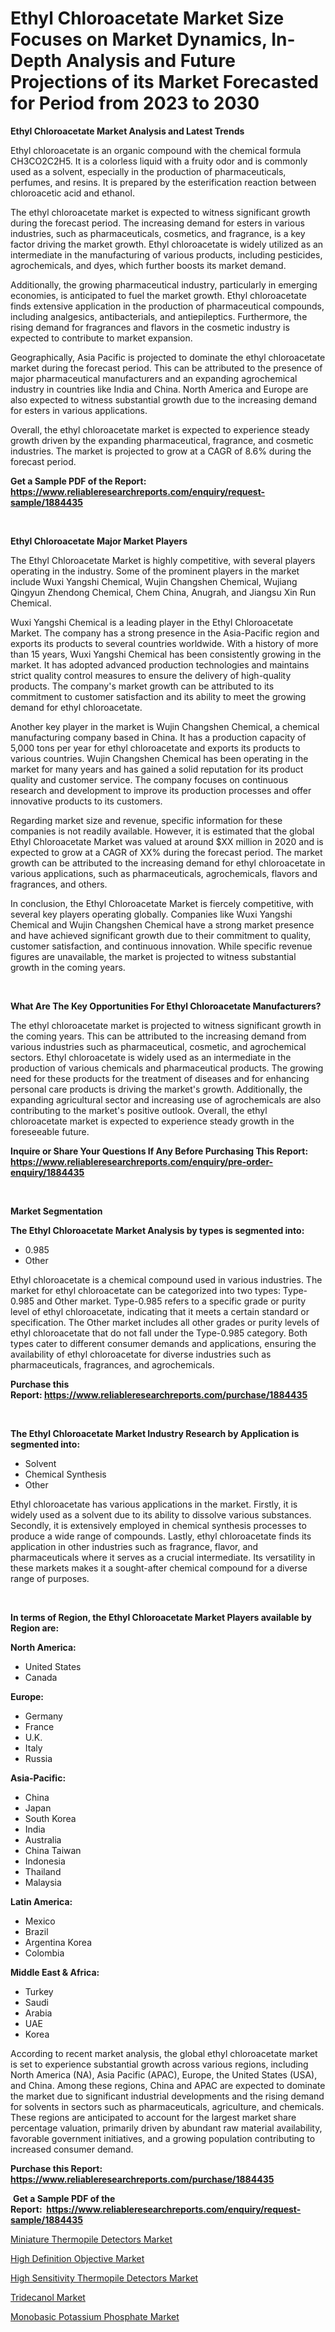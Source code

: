 <p><h1>Ethyl Chloroacetate Market Size Focuses on Market Dynamics, In-Depth Analysis and Future Projections of its Market Forecasted for Period from 2023 to 2030</h1></p><p><strong>Ethyl Chloroacetate Market Analysis and Latest Trends</strong></p>
<p><p>Ethyl chloroacetate is an organic compound with the chemical formula CH3CO2C2H5. It is a colorless liquid with a fruity odor and is commonly used as a solvent, especially in the production of pharmaceuticals, perfumes, and resins. It is prepared by the esterification reaction between chloroacetic acid and ethanol.</p><p>The ethyl chloroacetate market is expected to witness significant growth during the forecast period. The increasing demand for esters in various industries, such as pharmaceuticals, cosmetics, and fragrance, is a key factor driving the market growth. Ethyl chloroacetate is widely utilized as an intermediate in the manufacturing of various products, including pesticides, agrochemicals, and dyes, which further boosts its market demand.</p><p>Additionally, the growing pharmaceutical industry, particularly in emerging economies, is anticipated to fuel the market growth. Ethyl chloroacetate finds extensive application in the production of pharmaceutical compounds, including analgesics, antibacterials, and antiepileptics. Furthermore, the rising demand for fragrances and flavors in the cosmetic industry is expected to contribute to market expansion.</p><p>Geographically, Asia Pacific is projected to dominate the ethyl chloroacetate market during the forecast period. This can be attributed to the presence of major pharmaceutical manufacturers and an expanding agrochemical industry in countries like India and China. North America and Europe are also expected to witness substantial growth due to the increasing demand for esters in various applications.</p><p>Overall, the ethyl chloroacetate market is expected to experience steady growth driven by the expanding pharmaceutical, fragrance, and cosmetic industries. The market is projected to grow at a CAGR of 8.6% during the forecast period.</p></p>
<p><strong>Get a Sample PDF of the Report:&nbsp; <a href="https://www.reliableresearchreports.com/enquiry/request-sample/1884435">https://www.reliableresearchreports.com/enquiry/request-sample/1884435</a></strong></p>
<p>&nbsp;</p>
<p><strong>Ethyl Chloroacetate Major Market Players</strong></p>
<p><p>The Ethyl Chloroacetate Market is highly competitive, with several players operating in the industry. Some of the prominent players in the market include Wuxi Yangshi Chemical, Wujin Changshen Chemical, Wujiang Qingyun Zhendong Chemical, Chem China, Anugrah, and Jiangsu Xin Run Chemical.</p><p>Wuxi Yangshi Chemical is a leading player in the Ethyl Chloroacetate Market. The company has a strong presence in the Asia-Pacific region and exports its products to several countries worldwide. With a history of more than 15 years, Wuxi Yangshi Chemical has been consistently growing in the market. It has adopted advanced production technologies and maintains strict quality control measures to ensure the delivery of high-quality products. The company's market growth can be attributed to its commitment to customer satisfaction and its ability to meet the growing demand for ethyl chloroacetate.</p><p>Another key player in the market is Wujin Changshen Chemical, a chemical manufacturing company based in China. It has a production capacity of 5,000 tons per year for ethyl chloroacetate and exports its products to various countries. Wujin Changshen Chemical has been operating in the market for many years and has gained a solid reputation for its product quality and customer service. The company focuses on continuous research and development to improve its production processes and offer innovative products to its customers.</p><p>Regarding market size and revenue, specific information for these companies is not readily available. However, it is estimated that the global Ethyl Chloroacetate Market was valued at around $XX million in 2020 and is expected to grow at a CAGR of XX% during the forecast period. The market growth can be attributed to the increasing demand for ethyl chloroacetate in various applications, such as pharmaceuticals, agrochemicals, flavors and fragrances, and others.</p><p>In conclusion, the Ethyl Chloroacetate Market is fiercely competitive, with several key players operating globally. Companies like Wuxi Yangshi Chemical and Wujin Changshen Chemical have a strong market presence and have achieved significant growth due to their commitment to quality, customer satisfaction, and continuous innovation. While specific revenue figures are unavailable, the market is projected to witness substantial growth in the coming years.</p></p>
<p>&nbsp;</p>
<p><strong>What Are The Key Opportunities For Ethyl Chloroacetate Manufacturers?</strong></p>
<p><p>The ethyl chloroacetate market is projected to witness significant growth in the coming years. This can be attributed to the increasing demand from various industries such as pharmaceutical, cosmetic, and agrochemical sectors. Ethyl chloroacetate is widely used as an intermediate in the production of various chemicals and pharmaceutical products. The growing need for these products for the treatment of diseases and for enhancing personal care products is driving the market's growth. Additionally, the expanding agricultural sector and increasing use of agrochemicals are also contributing to the market's positive outlook. Overall, the ethyl chloroacetate market is expected to experience steady growth in the foreseeable future.</p></p>
<p><strong>Inquire or Share Your Questions If Any Before Purchasing This Report: <a href="https://www.reliableresearchreports.com/enquiry/pre-order-enquiry/1884435">https://www.reliableresearchreports.com/enquiry/pre-order-enquiry/1884435</a></strong></p>
<p>&nbsp;</p>
<p><strong>Market Segmentation</strong></p>
<p><strong>The Ethyl Chloroacetate Market Analysis by types is segmented into:</strong></p>
<p><ul><li>0.985</li><li>Other</li></ul></p>
<p><p>Ethyl chloroacetate is a chemical compound used in various industries. The market for ethyl chloroacetate can be categorized into two types: Type-0.985 and Other market. Type-0.985 refers to a specific grade or purity level of ethyl chloroacetate, indicating that it meets a certain standard or specification. The Other market includes all other grades or purity levels of ethyl chloroacetate that do not fall under the Type-0.985 category. Both types cater to different consumer demands and applications, ensuring the availability of ethyl chloroacetate for diverse industries such as pharmaceuticals, fragrances, and agrochemicals.</p></p>
<p><strong>Purchase this Report:&nbsp;<a href="https://www.reliableresearchreports.com/purchase/1884435">https://www.reliableresearchreports.com/purchase/1884435</a></strong></p>
<p>&nbsp;</p>
<p><strong>The Ethyl Chloroacetate Market Industry Research by Application is segmented into:</strong></p>
<p><ul><li>Solvent</li><li>Chemical Synthesis</li><li>Other</li></ul></p>
<p><p>Ethyl chloroacetate has various applications in the market. Firstly, it is widely used as a solvent due to its ability to dissolve various substances. Secondly, it is extensively employed in chemical synthesis processes to produce a wide range of compounds. Lastly, ethyl chloroacetate finds its application in other industries such as fragrance, flavor, and pharmaceuticals where it serves as a crucial intermediate. Its versatility in these markets makes it a sought-after chemical compound for a diverse range of purposes.</p></p>
<p>&nbsp;</p>
<p><strong>In terms of Region, the Ethyl Chloroacetate Market Players available by Region are:</strong></p>
<p>
    <p> <strong> North America: </strong>
        <ul>
            <li>United States</li>
            <li>Canada</li>
        </ul>
        </p> 
    <p> <strong> Europe: </strong>
        <ul>
            <li>Germany</li>
            <li>France</li>
            <li>U.K.</li>
            <li>Italy</li>
            <li>Russia</li>
        </ul>
        </p> 
    <p> <strong> Asia-Pacific: </strong>
        <ul>
            <li>China</li>
            <li>Japan</li>
            <li>South Korea</li>
            <li>India</li>
            <li>Australia</li>
            <li>China Taiwan</li>
            <li>Indonesia</li>
            <li>Thailand</li>
            <li>Malaysia</li>
        </ul>
        </p> 
    <p> <strong> Latin America: </strong>
        <ul>
            <li>Mexico</li>
            <li>Brazil</li>
            <li>Argentina Korea</li>
            <li>Colombia</li>
        </ul>
        </p> 
    <p> <strong> Middle East & Africa: </strong>
        <ul>
            <li>Turkey</li>
            <li>Saudi</li>
            <li>Arabia</li>
            <li>UAE</li>
            <li>Korea</li>
        </ul>
    </p>
    </p>
<p><p>According to recent market analysis, the global ethyl chloroacetate market is set to experience substantial growth across various regions, including North America (NA), Asia Pacific (APAC), Europe, the United States (USA), and China. Among these regions, China and APAC are expected to dominate the market due to significant industrial developments and the rising demand for solvents in sectors such as pharmaceuticals, agriculture, and chemicals. These regions are anticipated to account for the largest market share percentage valuation, primarily driven by abundant raw material availability, favorable government initiatives, and a growing population contributing to increased consumer demand.</p></p>
<p><strong>Purchase this Report: <a href="https://www.reliableresearchreports.com/purchase/1884435">https://www.reliableresearchreports.com/purchase/1884435</a></strong></p>
<p>&nbsp;<strong>Get a Sample PDF of the Report:&nbsp;&nbsp;<a href="https://www.reliableresearchreports.com/enquiry/request-sample/1884435">https://www.reliableresearchreports.com/enquiry/request-sample/1884435</a></strong></p>
<p><strong></strong></p>
<p><p><a href="https://medium.com/@flee.calm.mark/miniature-thermopile-detectors-market-exploring-market-share-market-trends-and-future-growth-9be0aaf6b33f">Miniature Thermopile Detectors Market</a></p><p><a href="https://medium.com/@bank.build.unity/high-definition-objective-market-competitive-analysis-market-trends-and-forecast-to-2030-ca01be016eb7">High Definition Objective Market</a></p><p><a href="https://medium.com/@fire.honor.safe/high-sensitivity-thermopile-detectors-market-share-evolution-and-market-growth-trends-2023-2030-96e32b51cc00">High Sensitivity Thermopile Detectors Market</a></p><p><a href="https://github.com/aliciawhite5576/Market-Research-Report-List-1/blob/main/tridecanol-market.md">Tridecanol Market</a></p><p><a href="https://github.com/provorikovar/Market-Research-Report-List-1/blob/main/monobasic-potassium-phosphate-market.md">Monobasic Potassium Phosphate Market</a></p></p>